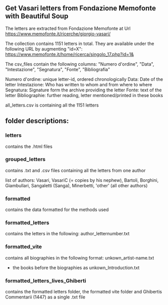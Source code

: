 ## Get Vasari letters from Fondazione Memofonte with Beautiful Soup

The letters are extracted from Fondazione Memofonte at Url https://www.memofonte.it/ricerche/giorgio-vasari/


The collection contains 1151 letters in total. 
They are available under the following URL by augmenting "id=X":
https://www.memofonte.it/home/ricerca/singolo_17.php?id=1& 


The csv_files contain the following columns: 
"Numero d'ordine", "Data", "Intestazione", "Segnatura", "Fonte", "Bibliografia"

Numero d'ordine: unique letter-id, ordered chronologically
Data: 		Date of the letter
Intestazione: 	Who has written to whom and from where to where
Segnatura: 	Signature form the archive providing the letter
Fonte: 		text of the letter
Bibliographie: 	further reading, letter mentioned/printed in these books

all_letters.csv is containing all the 1151 letters 

## folder descriptions:

### letters 
contains the .html files

### grouped_letters
contains .txt and .csv files containing all the letters from one author 

list of authors: Vasari, VasariC (= copies by his nephew), Bartoli, Borghini, Giambullari, Sangaletti (Sanga), Minerbetti, 'other' (all other authors)

### formatted 
contains the data formatted for the methods used

### formatted_letters 
contains the letters in the following: author_letternumber.txt

### formatted_vite 
contains all biographies in the following format: unkown_artist-name.txt

+ the books before the biographies as unkown_Introduction.txt

### formatted_letters_lives_Ghiberti
contains the formatted letters folder, the formatted vite folder and Ghibertis Commentarii (1447) as a single .txt file
